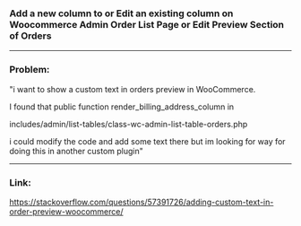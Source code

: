 ### Add a new column to or Edit an existing column on Woocommerce Admin Order List Page or Edit Preview Section of Orders

---

### Problem: 

"i want to show a custom text in orders preview in WooCommerce.

I found that public function render_billing_address_column in

includes/admin/list-tables/class-wc-admin-list-table-orders.php

i could modify the code and add some text there but im looking for way for doing this in another custom plugin"

---

### Link: 
https://stackoverflow.com/questions/57391726/adding-custom-text-in-order-preview-woocommerce/
